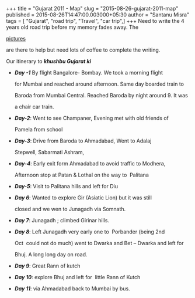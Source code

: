 +++
title = "Gujarat 2011 - Map"
slug = "2015-08-26-gujarat-2011-map"
published = 2015-08-26T14:47:00.003000+05:30
author = "Santanu Misra"
tags = [ "Gujarat", "road trip", "Travel", "car trip",]
+++
Need to write the 4 years old road trip before my memory fades away. The

[pictures](https://www.flickr.com/photos/santm/collections/72157638753903215/)

are there to help but need lots of coffee to complete the writing.  

  

Our itinerary to ***khushbu Gujarat ki***  

  



-   ***Day -1*** By flight Bangalore- Bombay. We took a morning flight

    for Mumbai and reached around afternoon. Same day boarded train to

    Baroda from Mumbai Central. Reached Baroda by night around 9. It was

    a chair car train. 

-   ***Day-2***: Went to see Champaner, Evening met with old friends of

    Pamela from school 

-   ***Day-3***: Drive from Baroda to Ahmadabad, Went to Adalaj

    Stepwell, Sabarmati Ashram, 

-   ***Day-4***: Early exit form Ahmadabad to avoid traffic to Modhera,

    Afternoon stop at Patan & Lothal on the way to  Palitana 

-   ***Day-5***: Visit to Palitana hills and left for Diu

-   ***Day 6***: Wanted to explore Gir (Asiatic Lion) but it was still

    closed and we wen to Junagadh via Somnath.

-   ***Day 7***: Junagadh ; climbed Girinar hills. 

-   ***Day 8***: Left Junagadh very early one to  Porbander (being 2nd

    Oct  could not do much) went to Dwarka and Bet – Dwarka and left for

    Bhuj. A long long day on road.

-   ***Day 9***: Great Rann of kutch

-   ***Day 10***: explore Bhuj and left for  little Rann of Kutch

-   ***Day 11***: via Ahmadabad back to Mumbai by bus.
